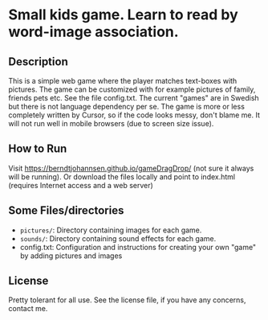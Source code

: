 # Small kids game. Learn to read by word-image association. 

## Description
This is a simple web game where the player matches text-boxes with pictures. The game can be customized with for example pictures of family, friends pets etc. See the file config.txt. The current "games" are in Swedish but there is not language dependency per se. The game is more or less completely written by Cursor, so if the code looks messy, don't blame me. It will not run well in mobile browsers (due to screen size issue).

## How to Run
Visit https://berndtjohannsen.github.io/gameDragDrop/ (not sure it always will be running). Or download the files locally and point to index.html (requires Internet access and a web server)


## Some Files/directories
- `pictures/`: Directory containing images for each game.
- `sounds/`: Directory containing sound effects for each game.
- config.txt: Configuration and instructions for creating your own "game" by  adding pictures and images

## License
Pretty tolerant for all use. See the license file, if you have any concerns, contact me.
